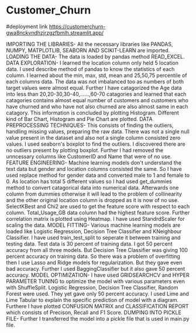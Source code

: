# Customer_Churn
#deployment link
https://customerchurn-gwa8nckvndhzjrzgzfbmlh.streamlit.app/

IMPORTING THE LIBRARIES- All the necessary libraries like PANDAS, NUMPY, MATPLOTLIB, SEABORN AND SCIKIT-LEARN are imported. 
LOADING THE DATA- The data is loaded by pandas method READ_EXCEL. 
DATA EXPLORATION- I learned the location column only held 5 location data. I used describe method of pandas to know the statistics of each column. I learned about the min, max, std, mean and 25,50,75 percentile of each columns data. The data was not imbalanced too as numbers of both target values were almost equal. Further I have catagorized the Age data into less than 20,20-30,30-40,......,60-70 catagories and learned that each catagories contains almost equal number of customers and customers who have churned and who have not also churned are also almost same in each catagory. This information is concluded by plotting Histogram. Different kind of Bar Chart, Histogram and Pie Chart are plotted.
DATA PREPROCESSING TECHNIQUES- This consists of finding the outliers, handling missing values, preparing the raw data. There was not a single null value present in the dataset and also not a single column consisted zero values. I used seaborn's boxplot to find the outliers. I discovered there are no outliers present by plotting boxplot. Further I had removed the unncessary columns like CustomerID and Name that were of no use.
FEATURE ENGINEERING- Machine learning models don't understand the text data but gender and location columns consisted the same. So I have used replace method for gender data and converted male to 1 and female to 0. As location has total 5 different values so I had used get_dummies method to convert catagorical data into numerical data. Afterwards one column from dummies otherwise it will lead to the problem of collinearity and the other original location column is dropped as it is now of no use. SelectKBest and Chi2 are used to get the feature score with respect to each column. Total_Usage_GB data column had the highest feature score. Further correlation matrix is plotted using Heatmap. I have used StandrdScaler for scaling the data.
MODEL FITTING- Various machine learning models are loaded like Logistic Regression, Decision Tree Classifier and KNeighbour Classifier. I have used train_test_split to seperate it between training and testing data. Test data is 30 percent of training data. I got 50 percent accuracy from all three models. But Decision Tree Classifier was giving 100 percent accuracy on training data. So there was a problem of overfitting then I use Lasso and Ridge models for regularization. But they gave even bad accuracy. Further I used BaggingClassifier but it also gave 50 percent accuracy. 
MODEL OPTIMIZATION- I have used GRIDSEARCHCV and HYPER PARAMETER TUNING to optimize the model with various parameters even with ShuffleSplit. Logistic Regression, Decision Tree Classifier, Random Forest were used. They yet gave only 50 percent accuracy. I used Lime and Lime Tabular to explain the specific prediction of model with a diagram. Furthere I have plotted CONFUSION MATRIX and CLASSIFICATION REPORT which consists of Precison, Recall and F1 Score. 
DUMPING INTO PICKLE FILE- Further I transferred the model into a pickle file that is used in main.py file.
